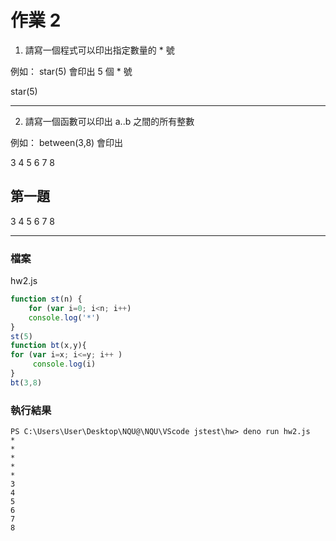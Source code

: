 # 作業 2

1. 請寫一個程式可以印出指定數量的 * 號

例如： star(5) 會印出 5 個 * 號

star(5) 

*****

2. 請寫一個函數可以印出 a..b 之間的所有整數

例如： between(3,8) 會印出 

3 4 5 6 7 8

## 第一題


  
3 4 5 6 7 8

---
### 檔案 

  hw2.js

```js
function st(n) {
    for (var i=0; i<n; i++)
    console.log('*')
}
st(5)
function bt(x,y){
for (var i=x; i<=y; i++ )
     console.log(i)
}
bt(3,8)
```

### 執行結果
```
PS C:\Users\User\Desktop\NQU@\NQU\VScode jstest\hw> deno run hw2.js
*
*
*
*
*
3
4
5
6
7
8
```
